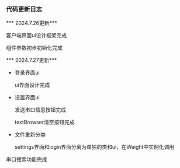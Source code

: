 

### 代码更新日志

*** 2024.7.26更新***

客户端界面ui设计框架完成

组件参数初步初始化完成

*** 2024.7.27更新***

- 登录界面ui

  ui界面设计完成

- 设置界面ui

  发送串口信息按钮完成

  textBrowser清空按钮完成

- 文件重新分类

  settings界面和login界面分离为单独的类和ui，在Weight中实例化调用

串口搜索功能完成